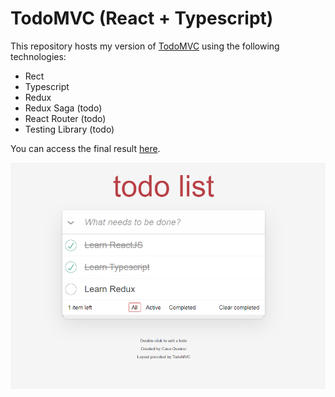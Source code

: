 # TodoMVC (React + Typescript)

This repository hosts my version of [TodoMVC](https://todomvc.com/) using the following technologies:

- Rect
- Typescript
- Redux
- Redux Saga (todo)
- React Router (todo)
- Testing Library (todo)

You can access the final result [here](http://cauequeiroz.com.br/todomvc-react).

![screenshot](screenshot.png)
